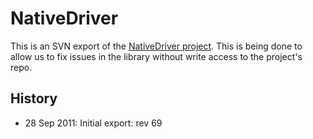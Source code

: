 # NativeDriver 

This is an SVN export of the [NativeDriver project]().  This is being done to allow us to fix issues in the library without write access to the project's repo.  


## History

* 28 Sep 2011: Initial export: rev 69

